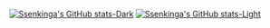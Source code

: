 [![Ssenkinga's GitHub stats-Dark](https://github-readme-stats.vercel.app/api?username=SsenkingaAbdul&show_icons=false&theme=dark#gh-dark-mode-only)](https://github.com/SsenkingaAbdul/github-readme-stats#gh-dark-mode-only)
[![Ssenkinga's GitHub stats-Light](https://github-readme-stats.vercel.app/api?username=SsenkingaAbdul&show_icons=true&theme=default#gh-light-mode-only)](https://github.com/SsenkingaAbdul/github-readme-stats#gh-light-mode-only)
